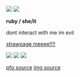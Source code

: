 <img src="https://files.catbox.moe/d2cndp.png"></img> 
 ![](https://komarev.com/ghpvc/?username=xxrubyda-alienxx&style=plastic&color=ffabe0)

<p><b>ruby / she/it</b></p>

<p>dont interact with me im evil</p>

<a href="https://rubyda-alien.straw.page/">strawpage meeee!!!!</a> 

<img src="https://64.media.tumblr.com/f37ee9c7deb4de813ac3cf5fd6a29e30/fde6ef2e74bf97bb-e2/s100x200/188dc8e916e2ecbe36391217dbde6b48bfc3a0a8.gifv"></img> <img src="https://antirqdavescult.neocities.org/OM%20NOM%20NOM%20NOM.gif"></img> <img src="https://64.media.tumblr.com/81e3c249b8dab0b1005d9a931de509f4/721866757b41f774-53/s100x200/6e1311b9704dc82f6e4d5d08f65136f0902e6520.pnj"></img>

<a href="https://www.tumblr.com/kweyypp/765382507130683392/played-regretevator-shes-so-cuteeeee">pfp source</a>
<a href="https://www.tumblr.com/beachsideufo/759191445976629248/wait-r-u-on-the-regretevator-team-sorry-if-its-a?source=share" style="font size: 5px;">img source</a>
